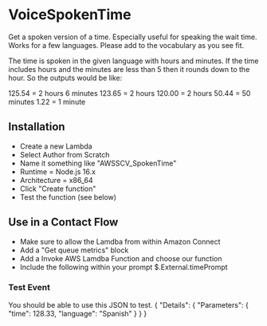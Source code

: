 # VoiceSpokenTime

Get a spoken version of a time. Especially useful for speaking the wait time. Works for a few languages. Please add to the vocabulary as you see fit.

The time is spoken in the given language with hours and minutes. If the time includes hours and the minutes are less than 5 then it rounds down to the hour. So the outputs would be like:

125.54 = 2 hours 6 minutes
123.65 = 2 hours
120.00 = 2 hours
50.44 = 50 minutes
1.22 = 1 minute

## Installation

- Create a new Lambda
- Select Author from Scratch
- Name it something like "AWSSCV_SpokenTime"
- Runtime = Node.js 16.x
- Architecture = x86_64
- Click "Create function"
- Test the function (see below)

## Use in a Contact Flow

- Make sure to allow the Lamdba from within Amazon Connect
- Add a "Get queue metrics" block
- Add a Invoke AWS Lamdba Function and choose our function
- Include the following within your prompt $.External.timePrompt

### Test Event

You should be able to use this JSON to test.
{
  "Details": {
    "Parameters": {
      "time": 128.33,
      "language": "Spanish"
    }
  }
}